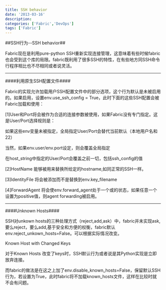 ```yaml
---
title: SSH behavior
date: '2013-03-16'
description:
categories: ['Fabric','DevOps']
tags: ['Fabric']
---
```


##SSH行为--SSH behavior##

Fabric现在是利用pure-python SSH重新实现连接管理，这意味着有些时候fabric也会受到这个库的局限。fabric既利用了很多SSH的特性，在有些地方同SSH命令行程序相比也不尽相同或者说灵活。

***

####利用原生SSH配置文件####

Fabric的实现允许加载用户SSH配置文件中的部分选项，这个行为默认是未被启用的。如果启用，设置env.use_ssh_config = True，此时下面的这些SSH配置会被Fabric加载和使用：

[1]User和Port将会被作为合适的连接参数被使用，如果Fabric没有专门指定。这是User/Port选择规则是：

如果这些env变量未被指定，全局指定User/Port会替代当前默认（本地用户名和22）

当然，如果env.user/env.port设定，则会覆盖全局指定

在host_string中指定的User/Port会覆盖之前一切，包括ssh_config的值

[2]HostName 能够被用来替换所给定的hostname,如同正常的SSH一样。

[3]IdentityFile 将会被添加而不是替换到env.key_filename

[4]ForwardAgent 将会使env.forward_agent处于一个或的状态，如果任意一个设置为positive值，则agent forwarding被启用。

***

####Unknown Hosts####

SSH对unkown hosts的三种处理方式（reject,add,ask）中，fabric并未实现ask,要么reject，要么add,基于安全和方便的权衡，fabric默认env.reject_unkown_hosts=False。可以根据实际情况改变。

Known Host with Changed Keys

对于Known Hosts 改变了keys时，SSH默认行为或者说是其Python实现是立即放弃连接。

而fabric的做法是在这之上加了env.disable_known_hosts=False，保留默认SSH行为，若设置为True，此时fabric将不加载known_hosts文件，这样在比较时就不会有问题。
